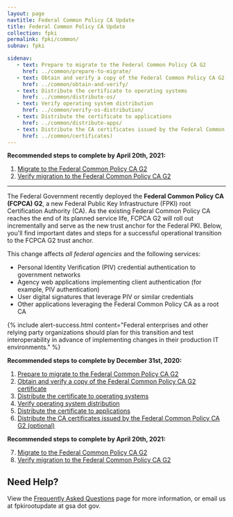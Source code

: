 ```yaml
---
layout: page
navtitle: Federal Common Policy CA Update
title: Federal Common Policy CA Update
collection: fpki
permalink: fpki/common/
subnav: fpki

sidenav:
   - text: Prepare to migrate to the Federal Common Policy CA G2
     href: ../common/prepare-to-migrate/
   - text: Obtain and verify a copy of the Federal Common Policy CA G2 certificate
     href: ../common/obtain-and-verify/
   - text: Distribute the certificate to operating systems
     href: ../common/distribute-os/
   - text: Verify operating system distribution
     href: ../common/verify-os-distribution/
   - text: Distribute the certificate to applications
     href: ../common/distribute-apps/
   - text: Distribute the CA certificates issued by the Federal Common Policy CA G2 (optional)
     href: ../common/certificates)
---
```

    
**Recommended steps to complete by April 20th, 2021:**

  1. [Migrate to the Federal Common Policy CA G2](../common/migrate)
  2. [Verify migration to the Federal Common Policy CA G2](../common/verify-migration)

---

The Federal Government recently deployed the **Federal Common Policy CA (FCPCA) G2**, a new Federal Public Key Infrastructure (FPKI) root Certification Authority (CA). As the existing Federal Common Policy CA reaches the end of its planned service life, FCPCA G2 will roll out incrementally and serve as the new trust anchor for the Federal PKI. Below, you'll find important dates and steps for a successful operational transition to the FCPCA G2 trust anchor.

This change affects *all federal agencies* and the following services:

- Personal Identity Verification (PIV) credential authentication to government networks
- Agency web applications implementing client authentication (for example, PIV authentication)
- User digital signatures that leverage PIV or similar credentials
- Other applications leveraging the Federal Common Policy CA as a root CA

{% include alert-success.html content="Federal enterprises and other relying party organizations should plan for this transition and test interoperability in advance of implementing changes in their production IT environments." %} 

**Recommended steps to complete by December 31st, 2020:**

  1. [Prepare to migrate to the Federal Common Policy CA G2](../common/prepare-to-migrate/)
  2. [Obtain and verify a copy of the Federal Common Policy CA G2 certificate](../common/obtain-and-verify/)
  3. [Distribute the certificate to operating systems](../common/distribute-os/)
  4. [Verify operating system distribution](../common/verify-os-distribution/)
  5. [Distribute the certificate to applications](../common/distribute-apps/)
  6. [Distribute the CA certificates issued by the Federal Common Policy CA G2 (optional)](../common/certificates)
    
**Recommended steps to complete by April 20th, 2021:**

  7. [Migrate to the Federal Common Policy CA G2](../common/migrate)
  8. [Verify migration to the Federal Common Policy CA G2](../common/verify-migration)

## Need Help?

View the [Frequently Asked Questions](../common/faq/) page for more information, or email us at fpkirootupdate at gsa dot gov.
